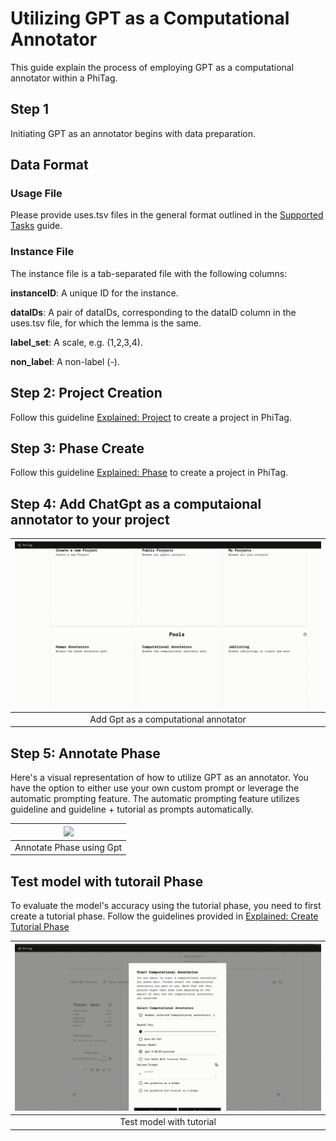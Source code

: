 

# Utilizing GPT as a Computational Annotator

This guide explain the process of employing GPT as a computational annotator within a PhiTag.
 

## Step 1
Initiating GPT as an annotator begins with data preparation.

## Data Format

### Usage File

Please provide uses.tsv files in the general format outlined in the [Supported Tasks](/supported-tasks) guide.

### Instance File
The instance file is a tab-separated file with the following columns:

**instanceID**: A unique ID for the instance.

**dataIDs**: A pair of dataIDs, corresponding to the dataID column in the uses.tsv file, for which the lemma is the same.

**label_set**: A scale, e.g. (1,2,3,4).

**non_label**: A non-label (-).

## Step 2: Project Creation
Follow this guideline [Explained: Project](/explained-project) to create a project in PhiTag.


## Step 3: Phase Create
Follow this guideline [Explained: Phase](/explained-phase) to create a project in PhiTag.

## Step 4: Add ChatGpt as a computaional annotator to your project

| ![](guide/add-comp-annotator.gif) |
| :---------------------------------: |
|           Add Gpt as a computational annotator          |


## Step 5: Annotate Phase
Here's a visual representation of how to utilize GPT as an annotator. You have the option to either use your own custom prompt or leverage the automatic prompting feature. The automatic prompting feature utilizes guideline and guideline + tutorial as prompts automatically.

| ![](guide/annotate-phase-using-gpt.gif) |
| :---------------------------------:    |
|    Annotate Phase using Gpt      |


## Test model with tutorail Phase
To evaluate the model's accuracy using the tutorial phase, you need to first create a tutorial phase. Follow the guidelines provided in
   [Explained: Create Tutorial Phase](/datasets/guide/explained-how-to-create-tutorial)


| ![](guide/test-with-tutorial.gif)  |
| :-------------------------------------------: |
|    Test model with tutorial               |






